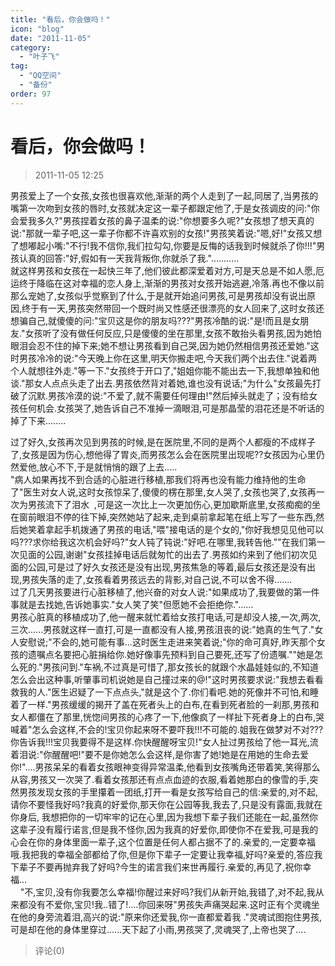 ```yaml
---
title: "看后，你会做吗！"
icon: "blog"
date: "2011-11-05"
category:
  - "叶子飞"
tag:
  - "QQ空间"
  - "备份"
order: 97
---
```

# 看后，你会做吗！
> 2011-11-05 12:25


男孩爱上了一个女孩,女孩也很喜欢他,渐渐的两个人走到了一起,同居了,当男孩的嘴第一次吻到女孩的唇时,女孩就决定这一辈子都跟定他了,于是女孩调皮的问:"你会爱我多久?"男孩捏着女孩的鼻子温柔的说:"你想要多久呢?"女孩想了想天真的说:"那就一辈子吧,这一辈子你都不许喜欢别的女孩!"男孩笑着说:"嗯,好!"女孩又想了想嘟起小嘴:"不行!我不信你,我们拉勾勾,你要是反悔的话我到时候就杀了你!!!"男孩认真的回答:"好,假如有一天我背叛你,你就杀了我."...........  
就这样男孩和女孩在一起快三年了,他们彼此都深爱着对方,可是天总是不如人愿,厄运终于降临在这对幸福的恋人身上,渐渐的男孩对女孩开始逃避,冷落.再也不像以前那么宠她了,女孩似乎觉察到了什么,于是就开始追问男孩,可是男孩却没有说出原因,终于有一天,男孩突然带回一个既时尚又性感还很漂亮的女人回来了,这时女孩还想骗自己,就傻傻的问:"宝贝这是你的朋友吗???"男孩冷酷的说:"是!而且是女朋友."女孩听了没有做任何反应,只是傻傻的坐在那里,女孩不敢抬头看男孩,因为她怕眼泪会忍不住的掉下来;她不想让男孩看到自己哭,因为她仍然相信男孩还爱她."这时男孩冷冷的说:"今天晚上你在这里,明天你搬走吧,今天我们两个出去住."说着两个人就想往外走."等一下."女孩终于开口了,"姐姐你能不能出去一下,我想单独和他谈."那女人点点头走了出去.男孩依然背对着她,谁也没有说话;"为什么"女孩最先打破了沉默.男孩冷漠的说:"不爱了,就不需要任何理由!"然后掉头就走了；没有给女孩任何机会.女孩哭了,她告诉自己不准掉一滴眼泪,可是那晶莹的泪花还是不听话的掉了下来........   
  
过了好久,女孩再次见到男孩的时候,是在医院里,不同的是两个人都瘦的不成样子了,女孩是因为伤心,想他得了胃炎,而男孩怎么会在医院里出现呢??女孩因为心里仍然爱他,放心不下,于是就悄悄的跟了上去.....   
"病人如果再找不到合适的心脏进行移植,那我们将再也没有能力维持他的生命了"医生对女人说,这时女孩惊呆了,傻傻的楞在那里,女人哭了,女孩也哭了,女孩再一次为男孩流下了泪水  ,可是这一次比上一次更加伤心,更加歇斯底里,女孩痴痴的坐在窗前眼泪不停的往下掉,突然她站了起来,走到桌前拿起笔在纸上写了一些东西,然后她笑着拿起手机拨通了男孩的电话,"喂"接电话的是个女的,"你好我想见见他可以吗???求你给我这次机会好吗?"女人钝了钝说:"好吧.在哪里,我转告他.""在我们第一次见面的公园,谢谢"女孩挂掉电话后就匆忙的出去了.男孩如约来到了他们初次见面的公园,可是过了好久女孩还是没有出现,男孩焦急的等着,最后女孩还是没有出现,男孩失落的走了,女孩看着男孩远去的背影,对自己说,不可以舍不得.......   
过了几天男孩要进行心脏移植了,他兴奋的对女人说:"如果成功了,我要做的第一件事就是去找她,告诉她事实."女人笑了笑"但愿她不会拒绝你."......   
男孩心脏真的移植成功了,他一醒来就忙着给女孩打电话,可是却没人接,一次,两次,三次......男孩就这样一直打,可是一直都没有人接,男孩沮丧的说:"她真的生气了."女人安慰说;"不会的,她可能有事...这时医生走进来笑着说;"你的命可真好,昨天那个女孩的遗嘱点名要把心脏捐给你.她好像事先预料到自己要死,还写了份遗嘱.""她是怎么死的."男孩问到."车祸,不过真是可惜了,那女孩长的就跟个水晶娃娃似的,不知道怎么会出这种事,听肇事司机说她是自己撞过来的@!"这时男孩要求说:"我想去看看救我的人."医生迟疑了一下点点头,"就是这个了.你们看吧.她的死像并不可怕,和睡着了一样."男孩缓缓的揭开了盖在死者头上的白布,在看到死者脸的一刹那,男孩和女人都僵在了那里,恍惚间男孩的心疼了一下,他像疯了一样扯下死者身上的白布,哭喊着"怎么会这样,不会的!宝贝你起来呀不要吓我!!!不可能的.姐我在做梦对不对???你告诉我!!!宝贝我要得不是这样.你快醒醒呀宝贝!"女人扯过男孩给了他一耳光,流着泪说:"你醒醒吧!"要不是你她怎么会这样,是你害了她!她是在用她的生命去爱你!"....男孩呆呆的看着女孩眼神变得异常温柔,他看到女孩嘴角还带着笑,笑得那么从容,男孩又一次哭了.看着女孩那还有点点血迹的衣服,看着她那白的像雪的手,突然男孩发现女孩的手里攥着一团纸,打开一看是女孩写给自己的信:亲爱的,对不起,请你不要怪我好吗?我真的好爱你,那天你在公园等我,我去了,只是没有露面,我就在你身后, 我想把你的一切牢牢的记在心里,因为我想下辈子我们还能在一起,虽然你这辈子没有履行诺言,但是我不怪你,因为我真的好爱你,即使你不在爱我,可是我的心会在你的身体里面一辈子,这个位置是任何人都占据不了的.亲爱的,一定要幸福哦.我把我的幸福全部都给了你,但是你下辈子一定要让我幸福,好吗?亲爱的,答应我下辈子不要再抛弃我了好吗?今生的诺言我们来世再履行.亲爱的,再见了,祝你幸福...   
    "不,宝贝,没有你我要怎么幸福!你醒过来好吗?我们从新开始,我错了,对不起,我从来都没有不爱你,宝贝!我..错了!....你回来呀"男孩失声痛哭起来.这时正有个灵魂坐在他的身旁流着泪,高兴的说:"原来你还爱我,你一直都爱着我 ."灵魂试图抱住男孩,可是却在他的身体里穿过......天下起了小雨,男孩哭了,灵魂哭了,上帝也哭了....
> 评论(0)

